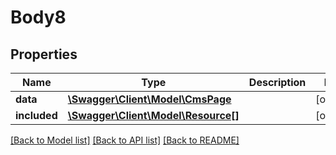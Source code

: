 # Body8

## Properties
Name | Type | Description | Notes
------------ | ------------- | ------------- | -------------
**data** | [**\Swagger\Client\Model\CmsPage**](CmsPage.md) |  | [optional] 
**included** | [**\Swagger\Client\Model\Resource[]**](Resource.md) |  | [optional] 

[[Back to Model list]](../../README.md#documentation-for-models) [[Back to API list]](../../README.md#documentation-for-api-endpoints) [[Back to README]](../../README.md)

